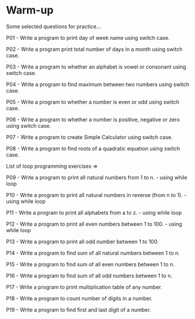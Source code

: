 # Warm-up
Some selected questions for practice...

P01 - Write a program to print day of week name using switch case.

P02 - Write a program print total number of days in a month using switch case.

P03 - Write a program to  whether an alphabet is vowel or consonant using switch case.

P04 - Write a program to find maximum between two numbers using switch case.

P05 - Write a program to  whether a number is even or odd using switch case.

P06 - Write a program to  whether a number is positive, negative or zero using switch case.

P07 - Write a program to create Simple Calculator using switch case.

P08 - Write a program to find roots of a quadratic equation using switch case.


List of loop programming exercises =>

P09 - Write a program to print all natural numbers from 1 to n. - using while loop

P10 - Write a program to print all natural numbers in reverse (from n to 1). - using while loop

P11 - Write a program to print all alphabets from a to z. - using while loop

P12 - Write a program to print all even numbers between 1 to 100. - using while loop

P13 - Write a program to print all odd number between 1 to 100.

P14 - Write a program to find sum of all natural numbers between 1 to n.

P15 - Write a program to find sum of all even numbers between 1 to n.

P16 - Write a program to find sum of all odd numbers between 1 to n.

P17 - Write a program to print multiplication table of any number.

P18 - Write a program to count number of digits in a number.

P19 - Write a program to find first and last digit of a number.


